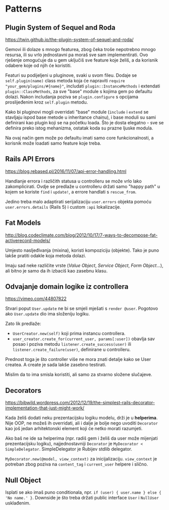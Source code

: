 # Patterns

## Plugin System of Sequel and Roda

https://twin.github.io/the-plugin-system-of-sequel-and-roda/

Gemovi ili dolaze s mnogo featurea, zbog čeka troše nepotrebno mnogo resursa, ili su vrlo jednostavni pa moraš sve sam implementirati. Ovo rješenje omogućuje da u gem uključiš sve feature koje želiš, a da korisnik odabere koje od njih će koristiti.

Featuri su podijeljeni u pluginove, svaki u svom fileu. Dodaje se `self.plugin(name)` class metoda koja će napraviti `require "your_gem/plugins/#{name}"`, includati `plugin::InstanceMethods` i extendati `plugin::ClassMethods`, za sve "base" module s kojima gem po defaultu dolazi. Nakon includanja poziva se `plugin.configure` s opcijama proslijeđenim kroz `self.plugin` metodu.

Kako bi pluginovi mogli overridati "base" module (`include` i `extend` se stavljaju ispod base metode u inheritance chainu), i base moduli su sami definirani kao plugin koji se na početku loada. Što je dosta elegatno - sve se definira preko istog mehanizma, ostatak koda su prazne ljuske modula.

Na ovaj način gem može po defaultu imati samo core funkcionalnosti, a korisnik može loadati samo feature koje treba.

## Rails API Errors

https://blog.rebased.pl/2016/11/07/api-error-handling.html

Handlanje errora i različith statusa u controlleru se može vrlo lako zakomplicirati. Ovdje se predlaže u controlleru držati samo "happy path" u kojem se koriste `find` i `update!`, a errore handlati s `rescue_from`.

Jedino treba malo adaptirati serijalizaciju `user.errors` objekta pomoću `user.errors.details` (Rails 5) i custom `:api` lokalizacije.

## Fat Models

http://blog.codeclimate.com/blog/2012/10/17/7-ways-to-decompose-fat-activerecord-models/

Umjesto nasljeđivanja (mixina), koristi kompoziciju (objekte). Tako je puno lakše pratiti odakle koja metoda dolazi.

Imaju sad neke različite vrste (*Value Object*, *Service Object*, *Form Object*...), ali bitno je samo da ih izbaciš kao zasebnu klasu.

## Odvajanje domain logike iz controllera

https://vimeo.com/44807822

Stvari poput `User.update` ne bi se smjeli mješati s `render @user`. Pogotovo ako `User.update` dio ima složeniju logiku.

Zato lik predlaže:
* `UserCreator.new(self)` koji prima instancu controllera.
* `user_creator.create_for(current_user, params[:user])` obavlja sav posao i poziva metodu `listener.create_success(user)` ili `listener.create_failure(user)`, definirane u controlleru.

Prednost toga je što controller više ne mora znati detalje kako se User createa. A create je sada lakše zasebno testirati.

Mislim da to ima smisla koristiti, ali samo za stvarno složene slučajeve.

## Decorators

https://bibwild.wordpress.com/2012/12/19/the-simplest-rails-decorator-implementation-that-just-might-work/

Kada želiš dodati neku prezentacijsku logiku modelu, drži je u **helperima**. Nije OOP, ne možeš ih overridati, ali i dalje je bolje nego uvoditi `Decorator` kao još jedan arhitektonski element koji će netko morati razumjeti.

Ako baš ne ide sa helperima (npr. radiš gem i želiš da user može mijenjati prezentacijsku logiku), najjednostavniji `Decorator` je `MyDecorator < SimpleDelegator`. SimpleDelegator je Rubijev stdlib delegator.

`MyDecorator.new(@model, view_context)` za inicijalizaciju. `view_context` je potreban zbog poziva na `content_tag` i `current_user` helpere i slično.

## Null Object

Isplati se ako imaš puno conditionala, npr. `if (user) { user.name } else { 'No name.' }`. Downside je što treba držati public interface `User` i `NullUser` usklađenim.

